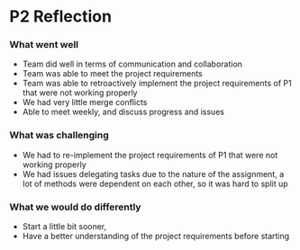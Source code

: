 # P2 Reflection

### What went well

- Team did well in terms of communication and collaboration
- Team was able to meet the project requirements
- Team was able to retroactively implement the project requirements of P1 that were not working properly
- We had very little merge conflicts
- Able to meet weekly, and discuss progress and issues

### What was challenging

- We had to re-implement the project requirements of P1 that were not working properly
- We had issues delegating tasks due to the nature of the assignment, a lot of methods were dependent on each other, so it was hard to split up

### What we would do differently

- Start a little bit sooner, 
- Have a better understanding of the project requirements before starting
